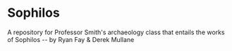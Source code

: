 # Sophilos
A repository for Professor Smith's archaeology class that entails the works of Sophilos -- by Ryan Fay & Derek Mullane
